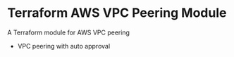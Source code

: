# Terraform AWS VPC Peering Module

A Terraform module for AWS VPC peering

- VPC peering with auto approval
